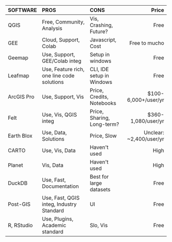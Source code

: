 | SOFTWARE | PROS      | CONS            | Price |
| :------- | :------   | :-------        | ----: |
| QGIS | Free, Community, Analysis | Vis, Crashing, Future? | Free |
| GEE  | Cloud, Support, Colab | Javascript, Cost | Free to mucho |
| Geemap | Use, Support, GEE/Colab integ | Setup in windows | Free |
| Leafmap | Use, Feature rich, one line code solutions | CLI, IDE setup in Windows | Free |
| ArcGIS Pro | Use, Support, Vis | Price, Credits, Notebooks | $100-6,000+/user/yr |
| Felt | Use, Vis, QGIS integ | Price, Sharing, Long-term? | $360-1,080/user/yr |
| Earth Blox | Use, Data, Solutions | Price, Slow | Unclear: ~2,400/user/yr |
| CARTO | Use, Vis, Data | Haven't used | High |
| Planet | Vis, Data | Haven't used | High |
| DuckDB | Use, Fast, Documentation | Best for large datasets | Free |
| Post-GIS | Use, Fast, QGIS integ, Industry Standard | UI | Free |
| R, RStudio | Use, Plugins, Academic standard | Slo, Vis | Free |
